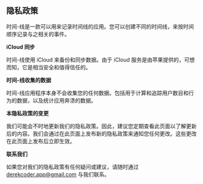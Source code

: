 ## 隐私政策

时间-线是一款可以用来记录时间线的应用。您可以创建不同的时间线，来按时间顺序记录与之相关的事件。

**iCloud 同步**

时间-线使用 iCloud 来备份和同步数据。由于 iCloud 服务是由苹果提供的，可想而知，它是相当安全和值得信任的。

**时间-线收集的数据**

时间-线应用程序本身不会收集您的任何数据。包括用于计算和追踪用户数目和行为的数据，以及统计应用奔溃的数据。

**本隐私政策的变更**

我们可能会不时地更新我们的隐私政策。因此，建议您定期查看此页面以了解更新后的内容。我们会通过在此页面上发布新的隐私政策来通知您任何更改。这些更改在此页面上发布后立即生效。

**联系我们**

如果您对我们的隐私政策有任何疑问或建议，请随时通过 derekcoder.app@gmail.com 与我们联系。
